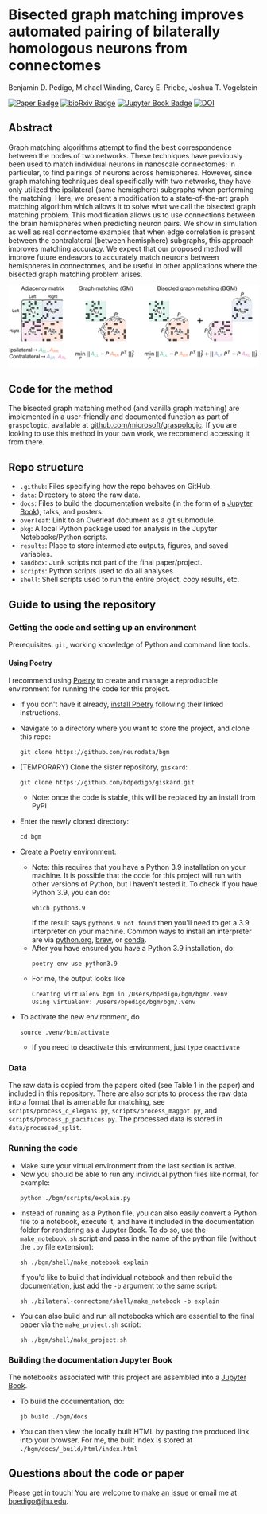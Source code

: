 # Bisected graph matching improves automated pairing of bilaterally homologous neurons from connectomes
Benjamin D. Pedigo, Michael Winding, Carey E. Priebe, Joshua T. Vogelstein

[![Paper Badge](https://img.shields.io/badge/Paper-Network%20Neuroscience-orange)](https://direct.mit.edu/netn/article/doi/10.1162/netn_a_00287/113527/Bisected-graph-matching-improves-automated-pairing)
[![bioRxiv Badge](https://img.shields.io/badge/bioRxiv-2022.05.19.492713-green)](https://www.biorxiv.org/content/10.1101/2022.05.19.492713) [![Jupyter Book Badge](https://jupyterbook.org/badge.svg)](http://docs.neurodata.io/bgm/) [![DOI](https://zenodo.org/badge/475470258.svg)](https://zenodo.org/badge/latestdoi/475470258)

## Abstract 
Graph matching algorithms attempt to find the best correspondence between the nodes of two networks. These techniques have previously been used to match individual neurons in nanoscale connectomes; in particular, to find pairings of neurons across hemispheres. However, since graph matching techniques deal specifically with two networks, they have only utilized the ipsilateral (same hemisphere) subgraphs when performing the matching. Here, we present a modification to a state-of-the-art graph matching algorithm which allows it to solve what we call the bisected graph matching problem. This modification allows us to use connections between the brain hemispheres when predicting neuron pairs. We show in simulation as well as real connectome examples that when edge correlation is present between the contralateral (between hemisphere) subgraphs, this approach improves matching accuracy. We expect that our proposed method will improve future endeavors to accurately match neurons between hemispheres in connectomes, and be useful in other applications where the bisected graph matching problem arises.

![](./results/figs/explain/explain.svg)

## Code for the method
The bisected graph matching method (and vanilla graph matching) are implemented in a 
user-friendly and documented function as part of `graspologic`, available at 
[github.com/microsoft/graspologic](https://github.com/microsoft/graspologic). If you 
are looking to use this method in your own work, we recommend accessing it from there. 
 
## Repo structure 
- ``.github``: Files specifying how the repo behaves on GitHub.
- ``data``: Directory to store the raw data. 
- ``docs``: Files to build the documentation website (in the form of a [Jupyter Book](https://jupyterbook.org/intro.html)), talks, and posters.
- ``overleaf``: Link to an Overleaf document as a git submodule.
- ``pkg``: A local Python package used for analysis in the Jupyter Notebooks/Python scripts.
- ``results``: Place to store intermediate outputs, figures, and saved variables. 
- ``sandbox``: Junk scripts not part of the final paper/project.
- ``scripts``: Python scripts used to do all analyses
- ``shell``: Shell scripts used to run the entire project, copy results, etc.

## Guide to using the repository
### Getting the code and setting up an environment
Prerequisites: `git`, working knowledge of Python and command line tools.

#### Using Poetry
I recommend using [Poetry](https://python-poetry.org/) to create and manage a 
reproducible environment for running the code for this project. 
- If you don't have it already, [install Poetry](https://python-poetry.org/docs/#installation) following their linked instructions.
- Navigate to a directory where you want to store the project, and clone this repo: 
   ```
   git clone https://github.com/neurodata/bgm
   ```
- (TEMPORARY) Clone the sister repository, `giskard`:
  ```
  git clone https://github.com/bdpedigo/giskard.git
  ```
  - Note: once the code is stable, this will be replaced by an install from PyPI
- Enter the newly cloned directory:
  ```
  cd bgm
  ```
- Create a Poetry environment:
  - Note: this requires that you have a Python 3.9 installation on your machine. It is
    possible that the code for this project will run with other versions of Python,
    but I haven't tested it. To check if you have Python 3.9, you can do: 
    ```
    which python3.9
    ```
    If the result says `python3.9 not found` then you'll need to get a 3.9 interpreter
    on your machine. Common ways to install an interpreter are via
    [python.org](https://www.python.org/downloads/), [brew](https://docs.brew.sh/Homebrew-and-Python), or 
    [conda](https://anaconda.org/anaconda/python).
  - After you have ensured you have a Python 3.9 installation, do:
    ```
    poetry env use python3.9
    ```
  - For me, the output looks like
     ```
    Creating virtualenv bgm in /Users/bpedigo/bgm/bgm/.venv
    Using virtualenv: /Users/bpedigo/bgm/bgm/.venv
    ```
  
- To activate the new environment, do 
  ```
  source .venv/bin/activate
  ```
  - If you need to deactivate this environment, just type `deactivate`

<!-- #### Using `pip`
*Coming soon* -->

### Data 
The raw data is copied from the papers cited (see Table 1 in the paper) and included
in this repository. There are also scripts to process the raw data into a format that
is amenable for matching, see `scripts/process_c_elegans.py`, 
`scripts/process_maggot.py`, and `scripts/process_p_pacificus.py`. The processed data
is stored in `data/processed_split`.

### Running the code
- Make sure your virtual environment from the last section is active.
- Now you should be able to run any individual python files like normal, for example: 
  ```
  python ./bgm/scripts/explain.py
  ```
- Instead of running as a Python file, you can also easily convert a Python file to a
  notebook, execute it, and have it included in the documentation folder for rendering
  as a Jupyter Book. To do so, use the `make_notebook.sh` script and pass in the name of 
  the python file (without the `.py` file extension):
  ```
  sh ./bgm/shell/make_notebook explain
  ```
  If you'd like to build that individual notebook and then rebuild the documentation,
  just add the `-b` argument to the same script:
  ```
  sh ./bilateral-connectome/shell/make_notebook -b explain
  ```
- You can also build and run all notebooks which are essential to the final paper via
  the `make_project.sh` script: 
  ```
  sh ./bgm/shell/make_project.sh
  ```

### Building the documentation Jupyter Book
The notebooks associated with this project are assembled into a
[Jupyter Book](https://jupyterbook.org/). 
- To build the documentation, do:
  ```
  jb build ./bgm/docs
  ```
- You can then view the locally built HTML by pasting the produced link into your
  browser. For me, the built index is stored at `./bgm/docs/_build/html/index.html`


## Questions about the code or paper 
Please get in touch! You are welcome to [make an issue](https://github.com/neurodata/bgm/issues/new)
or email me at [bpedigo@jhu.edu](mailto:bpedigo@jhu.edu).
